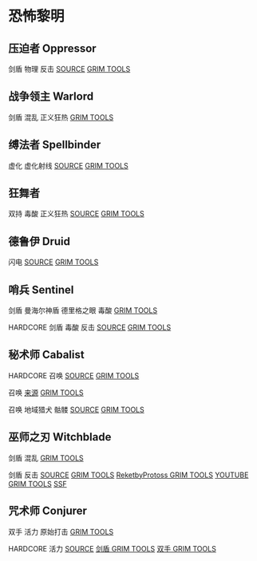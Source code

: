 # 恐怖黎明

## 压迫者 Oppressor

剑盾 物理 反击
[SOURCE](https://forums.crateentertainment.com/t/1-1-9-0-the-z-u-c-c-phys-retal-de-oppressor-almost-everything/49993)
[GRIM TOOLS](https://www.grimtools.com/calc/4NO1EreV)

## 战争领主 Warlord

剑盾 混乱 正义狂热
[GRIM TOOLS](https://www.grimtools.com/calc/YNnrddON)


## 缚法者 Spellbinder

虚化 虚化射线
[SOURCE](https://forums.crateentertainment.com/t/1-1-8-0-albrecht-the-leech-super-tanky-aether-aar-spellbinder-3-versions-ravager-killer-very-easy-sr-80/99911)
[GRIM TOOLS](https://www.grimtools.com/calc/p25LjoEN)

## 狂舞者

双持 毒酸 正义狂热
[SOURCE](https://forums.crateentertainment.com/t/1-1-8-1-edgyswingsetacid-dw-righteous-fervor-dervish-sr-90-4-50-crucible-avatar-ravager/99684)
[GRIM TOOLS](https://www.grimtools.com/calc/RZR1y8PV)

## 德鲁伊 Druid

闪电
[SOURCE](https://forums.crateentertainment.com/t/a-personification-of-storm-1-1-2-0-1-1-8-1-the-rise-of-druid-everything/50400)
[GRIM TOOLS](https://www.grimtools.com/calc/lNk5MbvV)

## 哨兵 Sentinel

剑盾 曼海尔神盾 德里格之眼 毒酸
[GRIM TOOLS](https://www.grimtools.com/calc/1NXQxWL2)

HARDCORE 剑盾 毒酸 反击
[SOURCE](https://forums.crateentertainment.com/t/hc-build-collection-by-rektbyprotoss/101024)
[GRIM TOOLS](https://www.grimtools.com/calc/qNY55arN)

## 秘术师 Cabalist

HARDCORE 召唤
[SOURCE](https://forums.crateentertainment.com/t/hc-build-collection-by-rektbyprotoss/101024)
[GRIM TOOLS](https://www.grimtools.com/calc/eZPqmlKN)

召唤
[来源](https://forums.crateentertainment.com/t/will-o-wisp-pet-cabalist/49892)
[GRIM TOOLS](https://www.grimtools.com/calc/vNQYxAnN)

召唤 地域猎犬 骷髅
[SOURCE](https://forums.crateentertainment.com/t/skulls-bones-pet-cabalist/82029)
[GRIM TOOLS](https://www.grimtools.com/calc/RZR1GLPV)

## 巫师之刃 Witchblade

剑盾 混乱
[GRIM TOOLS](https://www.grimtools.com/calc/1NXQvXX2)

剑盾 反击
[SOURCE](https://forums.crateentertainment.com/t/1-1-8-0-sentinel-of-the-three-witchblade-cr-4-40-5-50ex-naked-100sr-with-fevered-rage-2-5kda-celestials-ravager-33-sec-crate-1-min-facetank-callagadra-44-seconds/97454) 
[GRIM TOOLS](https://www.grimtools.com/calc/YVWnyyd2)
[ReketbyProtoss GRIM TOOLS](https://www.grimtools.com/calc/q2MGAl4Z)
[YOUTUBE GRIM TOOLS](https://www.grimtools.com/calc/aZqxop9V)
[SSF](https://www.grimtools.com/calc/qNYqgmJN)

## 咒术师 Conjurer

双手 活力 原始打击
[GRIM TOOLS](https://www.grimtools.com/calc/d2jDaPqZ)

HARDCORE 活力
[SOURCE](https://forums.crateentertainment.com/t/hc-build-collection-by-rektbyprotoss/101024)
[剑盾 GRIM TOOLS](https://www.grimtools.com/calc/JVl5kK7Z)
[双手 GRIM TOOLS](https://www.grimtools.com/calc/1NXjkPLV)
